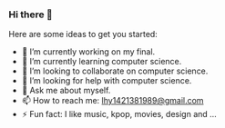### Hi there 👋

Here are some ideas to get you started:

- 🔭 I’m currently working on my final.
- 🌱 I’m currently learning computer science.
- 👯 I’m looking to collaborate on computer science.
- 🤔 I’m looking for help with computer science.
- 💬 Ask me about myself.
- 📫 How to reach me: lhy1421381989@gmail.com
- ⚡ Fun fact: I like music, kpop, movies, design and ...

